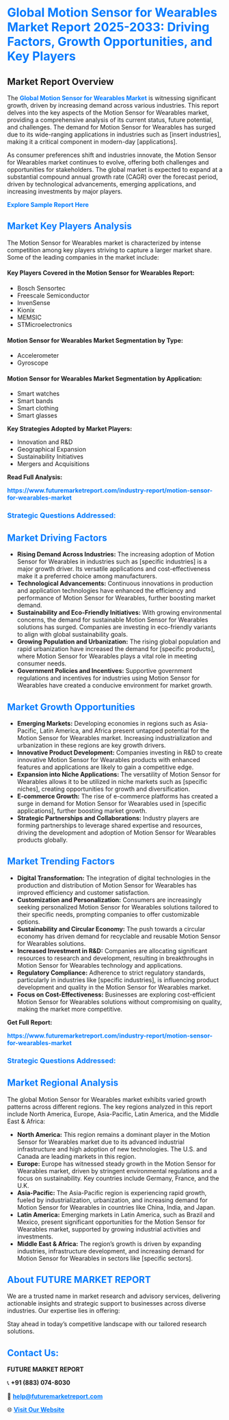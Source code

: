 <h1 style="color: #007BFF;">Global Motion Sensor for Wearables Market Report 2025-2033: Driving Factors, Growth Opportunities, and Key Players</h1>

<section id="overview">
<h2>Market Report Overview</h2>
<p>The <a href="https://www.futuremarketreport.com/industry-report/motion-sensor-for-wearables-market" style="color: #007BFF; text-decoration: none;"><strong>Global Motion Sensor for Wearables Market</strong></a> is witnessing significant growth, driven by increasing demand across various industries. This report delves into the key aspects of the Motion Sensor for Wearables market, providing a comprehensive analysis of its current status, future potential, and challenges. The demand for Motion Sensor for Wearables has surged due to its wide-ranging applications in industries such as [insert industries], making it a critical component in modern-day [applications].</p>
<p>As consumer preferences shift and industries innovate, the Motion Sensor for Wearables market continues to evolve, offering both challenges and opportunities for stakeholders. The global market is expected to expand at a substantial compound annual growth rate (CAGR) over the forecast period, driven by technological advancements, emerging applications, and increasing investments by major players.</p>
</section>

<section id="overview">
<p><a href="https://www.futuremarketreport.com/request-sample/reportId=104626" style="color: #007BFF; text-decoration: none;"><strong>Explore Sample Report Here</strong></a></p>
</section>

<section id="key-players">
<h2 style="color: #007BFF;">Market Key Players Analysis</h2>
<p>The Motion Sensor for Wearables market is characterized by intense competition among key players striving to capture a larger market share. Some of the leading companies in the market include:</p>
<h4>Key Players Covered in the Motion Sensor for Wearables Report:</h4>
<ul><li>Bosch Sensortec</li><li>Freescale Semiconductor</li><li>InvenSense</li><li>Kionix</li><li>MEMSIC</li><li>STMicroelectronics</li></ul>
<h4>Motion Sensor for Wearables Market Segmentation by Type:</h4>
<ul><li>Accelerometer</li><li>Gyroscope</li></ul>

<h4>Motion Sensor for Wearables Market Segmentation by Application:</h4>
<ul><li>Smart watches</li><li>Smart bands</li><li>Smart clothing</li><li>Smart glasses</li></ul>
<p><strong>Key Strategies Adopted by Market Players:</strong></p>
<ul>
<li>Innovation and R&D</li>
<li>Geographical Expansion</li>
<li>Sustainability Initiatives</li>
<li>Mergers and Acquisitions</li>
</ul>
</section>

<section>
<p><strong>Read Full Analysis: </strong></p><a href="https://www.futuremarketreport.com/industry-report/motion-sensor-for-wearables-market" style="color: #007BFF; text-decoration: none;"><strong>https://www.futuremarketreport.com/industry-report/motion-sensor-for-wearables-market</strong></a>
<h3 style="color: #007BFF;">Strategic Questions Addressed:</h3>
</section>

<section id="driving-factors">
<h2 style="color: #007BFF;">Market Driving Factors</h2>
<ul>
<li><strong>Rising Demand Across Industries:</strong> The increasing adoption of Motion Sensor for Wearables in industries such as [specific industries] is a major growth driver. Its versatile applications and cost-effectiveness make it a preferred choice among manufacturers.</li>
<li><strong>Technological Advancements:</strong> Continuous innovations in production and application technologies have enhanced the efficiency and performance of Motion Sensor for Wearables, further boosting market demand.</li>
<li><strong>Sustainability and Eco-Friendly Initiatives:</strong> With growing environmental concerns, the demand for sustainable Motion Sensor for Wearables solutions has surged. Companies are investing in eco-friendly variants to align with global sustainability goals.</li>
<li><strong>Growing Population and Urbanization:</strong> The rising global population and rapid urbanization have increased the demand for [specific products], where Motion Sensor for Wearables plays a vital role in meeting consumer needs.</li>
<li><strong>Government Policies and Incentives:</strong> Supportive government regulations and incentives for industries using Motion Sensor for Wearables have created a conducive environment for market growth.</li>
</ul>
</section>

<section id="growth-opportunities">
<h2 style="color: #007BFF;">Market Growth Opportunities</h2>
<ul>
<li><strong>Emerging Markets:</strong> Developing economies in regions such as Asia-Pacific, Latin America, and Africa present untapped potential for the Motion Sensor for Wearables market. Increasing industrialization and urbanization in these regions are key growth drivers.</li>
<li><strong>Innovative Product Development:</strong> Companies investing in R&D to create innovative Motion Sensor for Wearables products with enhanced features and applications are likely to gain a competitive edge.</li>
<li><strong>Expansion into Niche Applications:</strong> The versatility of Motion Sensor for Wearables allows it to be utilized in niche markets such as [specific niches], creating opportunities for growth and diversification.</li>
<li><strong>E-commerce Growth:</strong> The rise of e-commerce platforms has created a surge in demand for Motion Sensor for Wearables used in [specific applications], further boosting market growth.</li>
<li><strong>Strategic Partnerships and Collaborations:</strong> Industry players are forming partnerships to leverage shared expertise and resources, driving the development and adoption of Motion Sensor for Wearables products globally.</li>
</ul>
</section>

<section id="trending-factors">
<h2 style="color: #007BFF;">Market Trending Factors</h2>
<ul>
<li><strong>Digital Transformation:</strong> The integration of digital technologies in the production and distribution of Motion Sensor for Wearables has improved efficiency and customer satisfaction.</li>
<li><strong>Customization and Personalization:</strong> Consumers are increasingly seeking personalized Motion Sensor for Wearables solutions tailored to their specific needs, prompting companies to offer customizable options.</li>
<li><strong>Sustainability and Circular Economy:</strong> The push towards a circular economy has driven demand for recyclable and reusable Motion Sensor for Wearables solutions.</li>
<li><strong>Increased Investment in R&D:</strong> Companies are allocating significant resources to research and development, resulting in breakthroughs in Motion Sensor for Wearables technology and applications.</li>
<li><strong>Regulatory Compliance:</strong> Adherence to strict regulatory standards, particularly in industries like [specific industries], is influencing product development and quality in the Motion Sensor for Wearables market.</li>
<li><strong>Focus on Cost-Effectiveness:</strong> Businesses are exploring cost-efficient Motion Sensor for Wearables solutions without compromising on quality, making the market more competitive.</li>
</ul>
</section>

<section>
<p><strong>Get Full Report: </strong></p><a href="https://www.futuremarketreport.com/industry-report/motion-sensor-for-wearables-market" style="color: #007BFF; text-decoration: none;"><strong>https://www.futuremarketreport.com/industry-report/motion-sensor-for-wearables-market</strong></a>
<h3 style="color: #007BFF;">Strategic Questions Addressed:</h3>
</section>


<section id="regional-analysis">
<h2 style="color: #007BFF;">Market Regional Analysis</h2>
<p>The global Motion Sensor for Wearables market exhibits varied growth patterns across different regions. The key regions analyzed in this report include North America, Europe, Asia-Pacific, Latin America, and the Middle East & Africa:</p>
<ul>
<li><strong>North America:</strong> This region remains a dominant player in the Motion Sensor for Wearables market due to its advanced industrial infrastructure and high adoption of new technologies. The U.S. and Canada are leading markets in this region.</li>
<li><strong>Europe:</strong> Europe has witnessed steady growth in the Motion Sensor for Wearables market, driven by stringent environmental regulations and a focus on sustainability. Key countries include Germany, France, and the U.K.</li>
<li><strong>Asia-Pacific:</strong> The Asia-Pacific region is experiencing rapid growth, fueled by industrialization, urbanization, and increasing demand for Motion Sensor for Wearables in countries like China, India, and Japan.</li>
<li><strong>Latin America:</strong> Emerging markets in Latin America, such as Brazil and Mexico, present significant opportunities for the Motion Sensor for Wearables market, supported by growing industrial activities and investments.</li>
<li><strong>Middle East & Africa:</strong> The region’s growth is driven by expanding industries, infrastructure development, and increasing demand for Motion Sensor for Wearables in sectors like [specific sectors].</li>
</ul>
</section>

<footer>
<h2 style="color: #007BFF;">About FUTURE MARKET REPORT</h2>
<p>We are a trusted name in market research and advisory services, delivering actionable insights and strategic support to businesses across diverse industries. Our expertise lies in offering:</p>

<p>Stay ahead in today’s competitive landscape with our tailored research solutions.</p>

<h2 style="color: #007BFF;">Contact Us:</h2>
<p><strong>FUTURE MARKET REPORT</strong></p>
<p>📞 <strong>+91 (883) 074-8030</strong></p>
<p>📧 <strong><a href="mailto:help@futuremarketreport.com" style="color: #007BFF;">help@futuremarketreport.com</a></strong></p>
<p>🌐 <strong><a href="https://www.futuremarketreport.com/" style="color: #007BFF;">Visit Our Website</a></strong></p>
</footer>